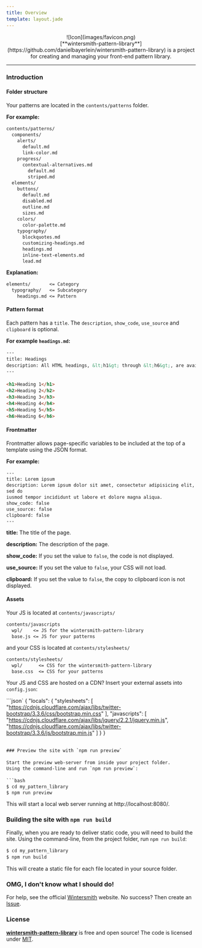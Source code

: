 ```yaml
---
title: Overview
template: layout.jade
---
```


<center>
  ![Icon](images/favicon.png)
</center>

<center>
  [**wintersmith-pattern-library**](https://github.com/danielbayerlein/wintersmith-pattern-library)
  is a project for creating and managing your front-end pattern library.
</center>

---

### Introduction

#### Folder structure

Your patterns are located in the `contents/patterns` folder.

**For example:**

```
contents/patterns/
  components/
    alerts/
      default.md
      link-color.md
    progress/
      contextual-alternatives.md
        default.md
        striped.md
  elements/
    buttons/
      default.md
      disabled.md
      outline.md
      sizes.md
    colors/
      color-palette.md
    typography/
      blockquotes.md
      customizing-headings.md
      headings.md
      inline-text-elements.md
      lead.md
```

**Explanation:**

```
elements/       <= Category
  typography/   <= Subcategory
    headings.md <= Pattern
```

#### Pattern format

Each pattern has a `title`. The `description`, `show_code`, `use_source` and
`clipboard` is optional.

**For example `headings.md`:**

```html
---
title: Headings
description: All HTML headings, &lt;h1&gt; through &lt;h6&gt;, are available. .h1 through .h6 classes are also available, for when you want to match the font styling of a heading but still want your text to be displayed inline.
---

<h1>Heading 1</h1>
<h2>Heading 2</h2>
<h3>Heading 3</h3>
<h4>Heading 4</h4>
<h5>Heading 5</h5>
<h6>Heading 6</h6>
```

#### Frontmatter

Frontmatter allows page-specific variables to be included at the top of a
template using the JSON format.

**For example:**

```
---
title: Lorem ipsum
description: Lorem ipsum dolor sit amet, consectetur adipisicing elit, sed do
iusmod tempor incididunt ut labore et dolore magna aliqua.
show_code: false
use_source: false
clipboard: false
---
```

**title:** The title of the page.

**description:** The description of the page.

**show_code:** If you set the value to `false`, the code is not displayed.

**use_source:** If you set the value to `false`, your CSS will not load.

**clipboard:** If you set the value to `false`, the copy to clipboard icon is not displayed.

#### Assets

Your JS is located at `contents/javascripts/`

```
contents/javascripts
  wpl/    <= JS for the wintersmith-pattern-library
  base.js <= JS for your patterns
```

and your CSS is located at `contents/stylesheets/`

```
contents/stylesheets/
  wpl/      <= CSS for the wintersmith-pattern-library
  base.css  <= CSS for your patterns
```

Your JS and CSS are hosted on a CDN? Insert your external assets into `config.json`:

```json`
{
  "locals": {
    "stylesheets": [
      "https://cdnjs.cloudflare.com/ajax/libs/twitter-bootstrap/3.3.6/css/bootstrap.min.css"
    ],
    "javascripts": [
      "https://cdnjs.cloudflare.com/ajax/libs/jquery/2.2.1/jquery.min.js",
      "https://cdnjs.cloudflare.com/ajax/libs/twitter-bootstrap/3.3.6/js/bootstrap.min.js"
    ]
  }
}
```

### Preview the site with `npm run preview`

Start the preview web-server from inside your project folder.
Using the command-line and run `npm run preview`:

```bash
$ cd my_pattern_library
$ npm run preview
```

This will start a local web server running at http://localhost:8080/.

### Building the site with `npm run build`

Finally, when you are ready to deliver static code, you will need to build the
site. Using the command-line, from the project folder, run `npm run build`:

```bash
$ cd my_pattern_library
$ npm run build
```

This will create a static file for each file located in your source folder.

### OMG, I don't know what I should do!

For help, see the official [Wintersmith](http://wintersmith.io/) website.
No success? Then create an [Issue](https://github.com/danielbayerlein/wintersmith-pattern-library/issues/new).

### License

[**wintersmith-pattern-library**](https://github.com/danielbayerlein/wintersmith-pattern-library)
is free and open source! The code is licensed under
[MIT](https://github.com/danielbayerlein/wintersmith-pattern-library/blob/master/LICENSE).
